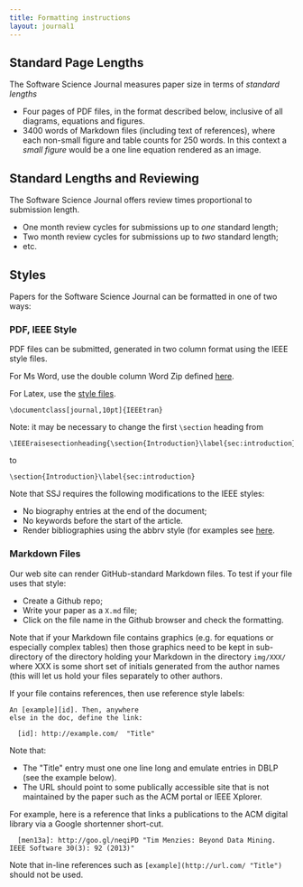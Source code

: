 ```yaml
---
title: Formatting instructions
layout: journal1
---
```


## Standard Page Lengths

The Software Science Journal measures paper size in terms of 
_standard lengths_

+ Four pages of PDF files, in the format described below, inclusive of all diagrams, equations and figures.
+ 3400 words of Markdown files (including text of references), where each non-small figure and table
  counts for 250 words. In this context a _small figure_ would be a one line equation rendered as an image.

## Standard Lengths and Reviewing

The Software Science Journal offers review times proportional to submission length.

+ One month review cycles for submissions up to _one_ standard length;
+ Two month review cycles for submissions up to _two_ standard length;
+ etc.


## Styles

Papers for the Software Science Journal can be formatted in one
of two ways:

### PDF, IEEE Style

PDF files can be submitted,
generated in  two column format using
the IEEE style files.

For Ms Word, use the double column Word Zip defined
[here](http://www.computer.org/portal/web/peerreviewjournals/author).

For Latex, use the
[style files](http://www.computer.org/portal/web/peerreviewjournals/author).

    \documentclass[journal,10pt]{IEEEtran}

Note: it may be necessary to change the first `\section` heading from

    \IEEEraisesectionheading{\section{Introduction}\label{sec:introduction}}

to

    \section{Introduction}\label{sec:introduction}

Note that SSJ requires the following modifications to the IEEE styles:

+ No biography entries at the end of the document;
+ No keywords before the start of the article.
+ Render bibliographies using the abbrv style (for examples see [here](https://verbosus.com/bibtex-style-examples.html).

### Markdown Files

Our web site can render GitHub-standard Markdown files. To test if your
file uses that style:

+ Create a Github repo;
+ Write your paper as a `X.md` file;
+ Click on the file name in the Github browser and check the formatting.

Note that if your Markdown file contains graphics
(e.g. for equations or especially complex tables)
then those graphics need to be kept in sub-directory
of the directory holding your Markdown in the
directory `img/XXX/` where XXX is some short set of
initials generated from the author names (this will
let us hold your files separately to other authors.

If your file contains references, then use reference style labels:

	An [example][id]. Then, anywhere
	else in the doc, define the link:
	
	  [id]: http://example.com/  "Title"

Note that:

+ The "Title" entry must one one line long and emulate entries in DBLP (see the example below).
+ The URL should point to some publically accessible site that is not maintained by the paper such as the ACM portal
  or IEEE Xplorer. 

For example, here is a reference that links a publications to
the  ACM digital library via a Google shortenner short-cut.

      [men13a]: http://goo.gl/neqiPD "Tim Menzies: Beyond Data Mining. IEEE Software 30(3): 92 (2013)"

Note that in-line references such as `[example](http://url.com/ "Title")` should not be used. 	







